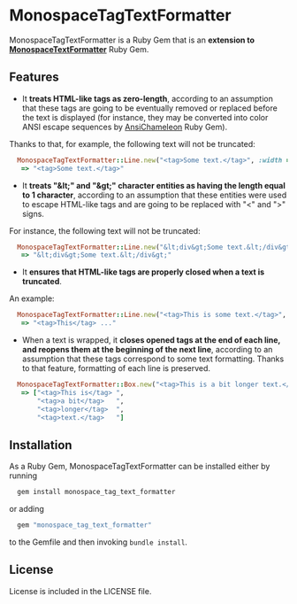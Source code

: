 MonospaceTagTextFormatter
=========================

MonospaceTagTextFormatter is a Ruby Gem that is an **extension to [MonospaceTextFormatter](http://github.com/jacekmikrut/monospace_text_formatter)** Ruby Gem.

Features
--------

* It **treats HTML-like tags as zero-length**, according to an assumption that these tags are going to be eventually removed or replaced before the text is displayed (for instance, they may be converted into color ANSI escape sequences by [AnsiChameleon](http://github.com/jacekmikrut/ansi_chameleon) Ruby Gem).

Thanks to that, for example, the following text will not be truncated:

```ruby
  MonospaceTagTextFormatter::Line.new("<tag>Some text.</tag>", :width => 10).to_s
   => "<tag>Some text.</tag>"
```

* It **treats "&amp;lt;" and "&amp;gt;" character entities as having the length equal to 1 character**, according to an assumption that these entities were used to escape HTML-like tags and are going to be replaced with "&lt;" and "&gt;" signs.

For instance, the following text will not be truncated:

```ruby
  MonospaceTagTextFormatter::Line.new("&lt;div&gt;Some text.&lt;/div&gt;", :width => 21).to_s
   => "&lt;div&gt;Some text.&lt;/div&gt;"
```

* It **ensures that HTML-like tags are properly closed when a text is truncated**.

An example:

```ruby
  MonospaceTagTextFormatter::Line.new("<tag>This is some text.</tag>", :width => 8).to_s
   => "<tag>This</tag> ..."
```

* When a text is wrapped, it **closes opened tags at the end of each line, and reopens them at the beginning of the next line**, according to an assumption that these tags correspond to some text formatting. Thanks to that feature, formatting of each line is preserved.

```ruby
  MonospaceTagTextFormatter::Box.new("<tag>This is a bit longer text.</tag>", :width => 8).lines
   => ["<tag>This is</tag> ",
       "<tag>a bit</tag>   ",
       "<tag>longer</tag>  ",
       "<tag>text.</tag>   "]
```

Installation
------------

As a Ruby Gem, MonospaceTagTextFormatter can be installed either by running

```bash
  gem install monospace_tag_text_formatter
```

or adding

```ruby
  gem "monospace_tag_text_formatter"
```

to the Gemfile and then invoking `bundle install`.

License
-------

License is included in the LICENSE file.

